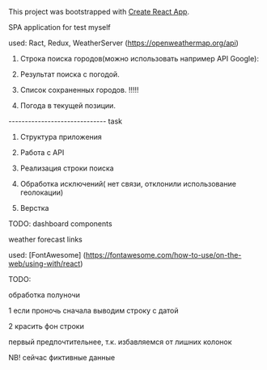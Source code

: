 This project was bootstrapped with [Create React App](https://github.com/facebook/create-react-app).

SPA application for test myself

used: Ract, Redux,  WeatherServer (https://openweathermap.org/api)

1. Строка поиска городов(можно использовать например API Google):

2. Результат поиска с погодой.

3. Список сохраненных городов.  !!!!! 

4. Погода в текущей позиции.

------------------------------ task
1. Структура приложения

2. Работа с API

3. Реализация строки поиска

4. Обработка исключений( нет связи, отклонили использование геолокации)

5. Верстка

TODO: dashboard components

weather forecast links

used: [FontAwesome] (https://fontawesome.com/how-to-use/on-the-web/using-with/react)

TODO:

обработка полуночи 

1 если проночь сначала выводим строку с датой

2 красить фон строки 

первый предпочтительнее, т.к. избавляемся от лишних колонок

NB! сейчас фиктивные данные
	